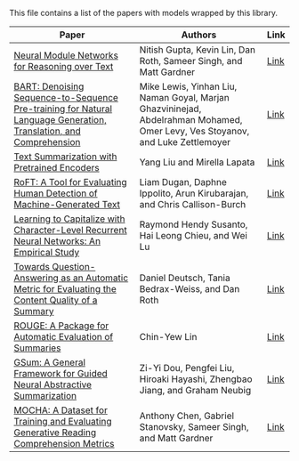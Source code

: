 This file contains a list of the papers with models wrapped by this library.

|Paper|Authors|Link|
|-|-|-|
|[Neural Module Networks for Reasoning over Text](https://arxiv.org/abs/1912.04971)|Nitish Gupta, Kevin Lin, Dan Roth, Sameer Singh, and Matt Gardner|[Link](models/gupta2020/Readme.md)|
|[BART: Denoising Sequence-to-Sequence Pre-training for Natural Language Generation, Translation, and Comprehension](https://arxiv.org/abs/1910.13461)|Mike Lewis, Yinhan Liu, Naman Goyal, Marjan Ghazvininejad, Abdelrahman Mohamed, Omer Levy, Ves Stoyanov, and Luke Zettlemoyer|[Link](models/lewis2020/Readme.md)|
|[Text Summarization with Pretrained Encoders](https://arxiv.org/abs/1908.08345)|Yang Liu and Mirella Lapata|[Link](models/liu2019/Readme.md)|
|[RoFT: A Tool for Evaluating Human Detection of Machine-Generated Text](https://arxiv.org/abs/2010.03070)|Liam Dugan, Daphne Ippolito, Arun Kirubarajan, and Chris Callison-Burch|[Link](models/dugan2020/Readme.md)|
|[Learning to Capitalize with Character-Level Recurrent Neural Networks: An Empirical Study](https://aclanthology.org/D16-1225/)|Raymond Hendy Susanto, Hai Leong Chieu, and Wei Lu|[Link](models/susanto2016/Readme.md)|
|[Towards Question-Answering as an Automatic Metric for Evaluating the Content Quality of a Summary](https://arxiv.org/abs/2010.00490)|Daniel Deutsch, Tania Bedrax-Weiss, and Dan Roth|[Link](models/deutsch2021/Readme.md)|
|[ROUGE: A Package for Automatic Evaluation of Summaries](https://aclanthology.org/W04-1013/)|Chin-Yew Lin|[Link](models/sacrerouge/Readme.md)|
|[GSum: A General Framework for Guided Neural Abstractive Summarization](https://arxiv.org/abs/2010.08014)|Zi-Yi Dou, Pengfei Liu, Hiroaki Hayashi, Zhengbao Jiang, and Graham Neubig|[Link](models/dou2021/Readme.md)|
|[MOCHA: A Dataset for Training and Evaluating Generative Reading Comprehension Metrics](https://arxiv.org/abs/2010.03636)|Anthony Chen, Gabriel Stanovsky, Sameer Singh, and Matt Gardner|[Link](models/chen2020/Readme.md)|

